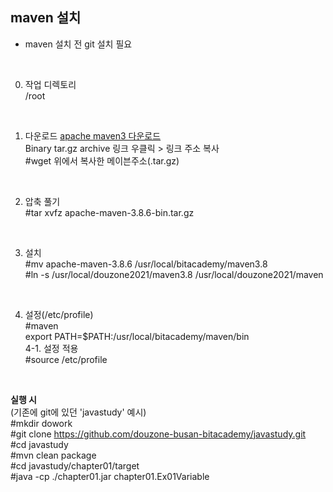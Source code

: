 ## maven 설치   
*  maven 설치 전 git 설치 필요
<br>

0. 작업 디렉토리   
   /root   
<br>

1. 다운로드
   [apache maven3 다운로드](https://maven.apache.org/download.cgi)   
   Binary tar.gz archive 링크 우클릭 > 링크 주소 복사   
   #wget 위에서 복사한 메이븐주소(.tar.gz)   
<br>  

2. 압축 풀기   
   #tar xvfz apache-maven-3.8.6-bin.tar.gz   
<br>  

3. 설치   
   #mv apache-maven-3.8.6 /usr/local/bitacademy/maven3.8   
   #ln -s /usr/local/douzone2021/maven3.8 /usr/local/douzone2021/maven   
<br>

4. 설정(/etc/profile)   
  #maven   
  export PATH=$PATH:/usr/local/bitacademy/maven/bin   
4-1. 설정 적용   
  #source /etc/profile   
<br>

**실행 시**    
  (기존에 git에 있던 'javastudy' 예시)   
  #mkdir dowork   
  #git clone https://github.com/douzone-busan-bitacademy/javastudy.git   
  #cd javastudy   
  #mvn clean package   
  #cd javastudy/chapter01/target   
  #java -cp ./chapter01.jar chapter01.Ex01Variable   

